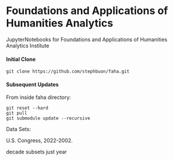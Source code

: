 # Foundations and Applications of Humanities Analytics

JupyterNotebooks for Foundations and Applications of Humanities Analytics Institute


#### Initial Clone

`git clone https://github.com/stephbuon/faha.git`

#### Subsequent Updates

From inside faha directory:

```
git reset --hard
git pull
git submodule update --recursive 
```


Data Sets: 

U.S. Congress, 2022-2002.

decade subsets 
just year 




